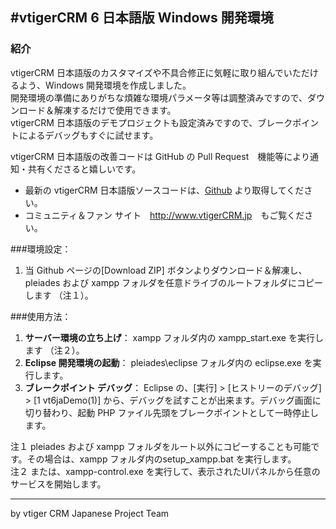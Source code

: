 ﻿#vtigerCRM 6 日本語版 Windows 開発環境
----
### 紹介
vtigerCRM 日本語版のカスタマイズや不具合修正に気軽に取り組んでいただけるよう、Windows 開発環境を作成しました。  
開発環境の準備にありがちな煩雑な環境パラメータ等は調整済みですので、ダウンロード＆解凍するだけで使用できます。  
vtigerCRM 日本語版のデモプロジェクトも設定済みですので、ブレークポイントによるデバッグもすぐに試せます。

vtigerCRM 日本語版の改善コードは GitHub の Pull Request　機能等により通知・共有くださると嬉しいです。

* 最新の vtigerCRM 日本語版ソースコードは、<a href="https://github.com/vtigercrm-jp?tab=repositories" target="_blank">Github</a> より取得してください。   
* コミュニティ＆ファン サイト　<a href="http://www.vtigerCRM.jp" target="_blank">http://www.vtigerCRM.jp</a>　もご覧ください。

###環境設定：

1. 当 Github ページの[Download ZIP] ボタンよりダウンロード＆解凍し、pleiades および xampp フォルダを任意ドライブのルートフォルダにコピーします （注１）。

###使用方法：

1. **サーバー環境の立ち上げ**： xampp フォルダ内の xampp_start.exe を実行します （注２）。
2. **Eclipse 開発環境の起動**： pleiades\eclipse フォルダ内の eclipse.exe を実行します。
3. **ブレークポイント デバッグ**： Eclipse の、[実行] > [ヒストリーのデバッグ] > [1 vt6jaDemo(1)] から、デバッグを試すことが出来ます。デバッグ画面に切り替わり、起動 PHP ファイル先頭をブレークポイントとして一時停止します。


注１ pleiades および xampp フォルダをルート以外にコピーすることも可能です。その場合は、xampp フォルダ内のsetup_xampp.bat を実行します。  
注２ または、xampp-control.exe を実行して、表示されたUIパネルから任意のサービスを開始します。

----
by vtiger CRM Japanese Project Team

<br>